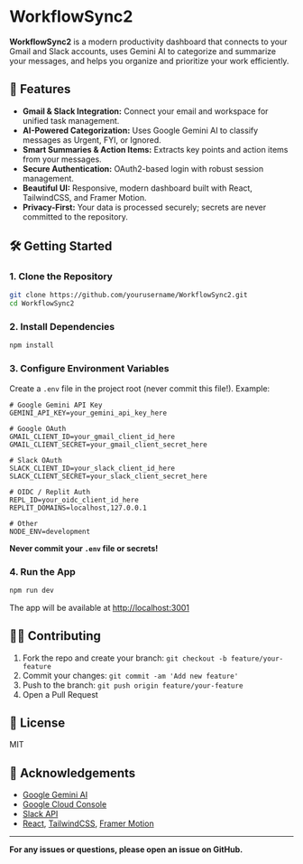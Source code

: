# WorkflowSync2

**WorkflowSync2** is a modern productivity dashboard that connects to your Gmail and Slack accounts, uses Gemini AI to categorize and summarize your messages, and helps you organize and prioritize your work efficiently.

## 🚀 Features
- **Gmail & Slack Integration:** Connect your email and workspace for unified task management.
- **AI-Powered Categorization:** Uses Google Gemini AI to classify messages as Urgent, FYI, or Ignored.
- **Smart Summaries & Action Items:** Extracts key points and action items from your messages.
- **Secure Authentication:** OAuth2-based login with robust session management.
- **Beautiful UI:** Responsive, modern dashboard built with React, TailwindCSS, and Framer Motion.
- **Privacy-First:** Your data is processed securely; secrets are never committed to the repository.

## 🛠️ Getting Started

### 1. Clone the Repository
```sh
git clone https://github.com/yourusername/WorkflowSync2.git
cd WorkflowSync2
```

### 2. Install Dependencies
```sh
npm install
```

### 3. Configure Environment Variables
Create a `.env` file in the project root (never commit this file!). Example:
```env
# Google Gemini API Key
GEMINI_API_KEY=your_gemini_api_key_here

# Google OAuth
GMAIL_CLIENT_ID=your_gmail_client_id_here
GMAIL_CLIENT_SECRET=your_gmail_client_secret_here

# Slack OAuth
SLACK_CLIENT_ID=your_slack_client_id_here
SLACK_CLIENT_SECRET=your_slack_client_secret_here

# OIDC / Replit Auth
REPL_ID=your_oidc_client_id_here
REPLIT_DOMAINS=localhost,127.0.0.1

# Other
NODE_ENV=development
```

**Never commit your `.env` file or secrets!**

### 4. Run the App
```sh
npm run dev
```
The app will be available at [http://localhost:3001](http://localhost:3001)

## 🧑‍💻 Contributing
1. Fork the repo and create your branch: `git checkout -b feature/your-feature`
2. Commit your changes: `git commit -am 'Add new feature'`
3. Push to the branch: `git push origin feature/your-feature`
4. Open a Pull Request

## 📝 License
MIT

## 🙏 Acknowledgements
- [Google Gemini AI](https://ai.google.dev/)
- [Google Cloud Console](https://console.cloud.google.com/)
- [Slack API](https://api.slack.com/)
- [React](https://react.dev/), [TailwindCSS](https://tailwindcss.com/), [Framer Motion](https://www.framer.com/motion/)

---
**For any issues or questions, please open an issue on GitHub.** 